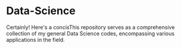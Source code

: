 # Data-Science
Certainly! Here's a concisThis repository serves as a comprehensive collection of my general Data Science codes, encompassing various applications in the field.
